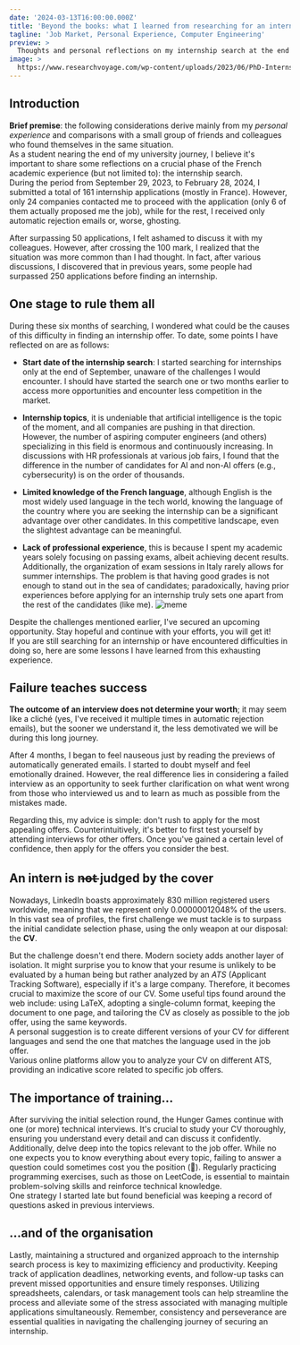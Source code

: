 ```yaml
---
date: '2024-03-13T16:00:00.000Z'
title: 'Beyond the books: what I learned from researching for an internship'
tagline: 'Job Market, Personal Experience, Computer Engineering'
preview: >
  Thoughts and personal reflections on my internship search at the end of studies.
image: >
  https://www.researchvoyage.com/wp-content/uploads/2023/06/PhD-Internship-760x539.png
---
```

## Introduction
**Brief premise**: the following considerations derive mainly from my _personal experience_ and comparisons with a small group of friends and colleagues who found themselves in the same situation.
<br/>
As a student nearing the end of my university journey, I believe it's important to share some reflections on a crucial phase of the French academic experience (but not limited to): the internship search. <br/>
During the period from September 29, 2023, to February 28, 2024, I submitted a total of 161 internship applications (mostly in France). However, only 24 companies contacted me to proceed with the application (only 6 of them actually proposed me the job), while for the rest, I received only automatic rejection emails or, worse, ghosting. <br/>

After surpassing 50 applications, I felt ashamed to discuss it with my colleagues. However, after crossing the 100 mark, I realized that the situation was more common than I had thought. In fact, after various discussions, I discovered that in previous years, some people had surpassed 250 applications before finding an internship.

## One stage to rule them all
During these six months of searching, I wondered what could be the causes of this difficulty in finding an internship offer. To date, some points I have reflected on are as follows:
 - **Start date of the internship search**: I started searching for internships only at the end of September, unaware of the challenges I would encounter. I should have started the search one or two months earlier to access more opportunities and encounter less competition in the market.

 - **Internship topics**, it is undeniable that artificial intelligence is the topic of the moment, and all companies are pushing in that direction. However, the number of aspiring computer engineers (and others) specializing in this field is enormous and continuously increasing. In discussions with HR professionals at various job fairs, I found that the difference in the number of candidates for AI and non-AI offers (e.g., cybersecurity) is on the order of thousands.

 - **Limited knowledge of the French language**, although English is the most widely used language in the tech world, knowing the language of the country where you are seeking the internship can be a significant advantage over other candidates. In this competitive landscape, even the slightest advantage can be meaningful.

 - **Lack of professional experience**, this is because I spent my academic years solely focusing on passing exams, albeit achieving decent results. Additionally, the organization of exam sessions in Italy rarely allows for summer internships. The problem is that having good grades is not enough to stand out in the sea of candidates; paradoxically, having prior experiences before applying for an internship truly sets one apart from the rest of the candidates (like me).
![meme](https://pandwarf.com/wp/wp-content/uploads/2017/07/Internship-meme.jpg)

Despite the challenges mentioned earlier, I've secured an upcoming opportunity. Stay hopeful and continue with your efforts, you will get it! <br/>
If you are still searching for an internship or have encountered difficulties in doing so, here are some lessons I have learned from this exhausting experience.

## Failure teaches success
**The outcome of an interview does not determine your worth**; it may seem like a cliché (yes, I've received it multiple times in automatic rejection emails), but the sooner we understand it, the less demotivated we will be during this long journey.<br/>

After 4 months, I began to feel nauseous just by reading the previews of automatically generated emails. I started to doubt myself and feel emotionally drained. However, the real difference lies in considering a failed interview as an opportunity to seek further clarification on what went wrong from those who interviewed us and to learn as much as possible from the mistakes made.<br/>

Regarding this, my advice is simple: don't rush to apply for the most appealing offers. Counterintuitively, it's better to first test yourself by attending interviews for other offers. Once you've gained a certain level of confidence, then apply for the offers you consider the best.

## An intern is n̶o̶t̶ judged by the cover
Nowadays, LinkedIn boasts approximately 830 million registered users worldwide, meaning that we represent only 0.00000012048% of the users. In this vast sea of profiles, the first challenge we must tackle is to surpass the initial candidate selection phase, using the only weapon at our disposal: the **CV**. <br/>

But the challenge doesn't end there. Modern society adds another layer of isolation. It might surprise you to know that your resume is unlikely to be evaluated by a human being but rather analyzed by an _ATS_ (Applicant Tracking Software), especially if it's a large company. Therefore, it becomes crucial to maximize the score of our CV. Some useful tips found around the web include: using LaTeX, adopting a single-column format, keeping the document to one page, and tailoring the CV as closely as possible to the job offer, using the same keywords.<br/>
A personal suggestion is to create different versions of your CV for different languages and send the one that matches the language used in the job offer. <br/>
Various online platforms allow you to analyze your CV on different ATS, providing an indicative score related to specific job offers.
## The importance of training...
After surviving the initial selection round, the Hunger Games continue with one (or more) technical interviews. It's crucial to study your CV thoroughly, ensuring you understand every detail and can discuss it confidently. Additionally, delve deep into the topics relevant to the job offer. While no one expects you to know everything about every topic, failing to answer a question could sometimes cost you the position (🙂). Regularly practicing programming exercises, such as those on LeetCode, is essential to maintain problem-solving skills and reinforce technical knowledge.<br/>
One strategy I started late but found beneficial was keeping a record of questions asked in previous interviews.

## ...and of the organisation
Lastly, maintaining a structured and organized approach to the internship search process is key to maximizing efficiency and productivity. Keeping track of application deadlines, networking events, and follow-up tasks can prevent missed opportunities and ensure timely responses. Utilizing spreadsheets, calendars, or task management tools can help streamline the process and alleviate some of the stress associated with managing multiple applications simultaneously. Remember, consistency and perseverance are essential qualities in navigating the challenging journey of securing an internship.
